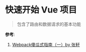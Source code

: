 # 快速开始 Vue 项目

> 包含了路由和数据请求的基本功能


**参考**:

1. [Webpack傻瓜式指南（一）by 张轩](http://zhuanlan.zhihu.com/FrontendMagazine/20367175)
